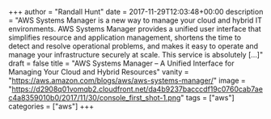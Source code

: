 +++
author = "Randall Hunt"
date = 2017-11-29T12:03:48+00:00
description = "AWS Systems Manager is a new way to manage your cloud and hybrid IT environments. AWS Systems Manager provides a unified user interface that simplifies resource and application management, shortens the time to detect and resolve operational problems, and makes it easy to operate and manage your infrastructure securely at scale. This service is absolutely […]"
draft = false
title = "AWS Systems Manager – A Unified Interface for Managing Your Cloud and Hybrid Resources"
vanity = "https://aws.amazon.com/blogs/aws/aws-systems-manager/"
image = "https://d2908q01vomqb2.cloudfront.net/da4b9237bacccdf19c0760cab7aec4a8359010b0/2017/11/30/console_first_shot-1.png"
tags = ["aws"]
categories = ["aws"]
+++
